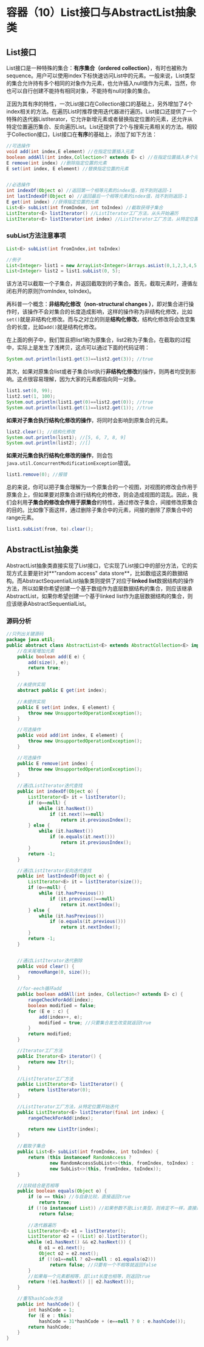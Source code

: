 # 容器（10）List接口与AbstractList抽象类

## List接口

List接口是一种特殊的集合：**有序集合（ordered collection）**，有时也被称为sequence。用户可以使用index下标快速访问List中的元素。一般来说，List类型的集合允许持有多个相同的对象作为元素，也允许插入null值作为元素，当然，你也可以自行创建不能持有相同对象，不能持有null对象的集合。

正因为其有序的特性，一次List接口在Collection接口的基础上，另外增加了4个index相关的方法。在遍历List时推荐使用迭代器进行遍历。List接口还提供了一个特殊的迭代器ListIterator，它允许新增元素或者替换指定位置的元素，还允许从特定位置遍历集合、反向遍历List。List还提供了2个与搜索元素相关的方法。相较于Collection接口，List接口在**有序**的基础上，添加了如下方法：

```java
//可选操作
void add(int index,E element) //在指定位置插入元素
boolean addAll(int index,Collection<? extends E> c) //在指定位置插入多个元素，只要集合发生改变就返回true
E remove(int index) //删除指定位置的元素
E set(int index, E element) //替换指定位置的元素


//必选操作
int indexOf(Object o) //返回第一个相等元素的index值，找不到则返回-1
int lastIndexOf(Object o) //返回最后一个相等元素的index值，找不到则返回-1
E get(int index) //获得指定位置的元素
List<E> subList(int fromIndex, int toIndex) //截取获得子集合  
ListIterator<E> listIterator() //ListIterator工厂方法，从头开始遍历
ListIterator<E> listIterator(int index) //ListIterator工厂方法，从特定位置开始遍历
```

### subList方法注意事项

```java
List<E> subList(int fromIndex,int toIndex)

//例子
List<Integer> list1 = new ArrayList<Integer>(Arrays.asList(0,1,2,3,4,5,6,7,8,9));
List<Integer> list2 = list1.subList(0, 5);
```

该方法可以截取一个子集合，并返回截取到的子集合。首先，截取元素时，遵循左闭右开的原则[fromIndex, toIndex)。

再科普一个概念：**非结构化修改（non-structural changes ）**，即对集合进行操作时，该操作不会对集合的长度造成影响，这样的操作称为非结构化修改，比如`set()`就是非结构化修改。而与之对立的则是**结构化修改**，结构化修改将会改变集合的长度，比如`add()`就是结构化修改。

在上面的例子中，我们暂且把list1称为原集合，list2称为子集合。在截取的过程中，实际上是发生了浅拷贝，这点可以通过下面的代码证明：

```java
System.out.println(list1.get(3)==list2.get(3)); //true
```

其次，如果对原集合list或者子集合list执行**非结构化修改**的操作，则两者均受到影响。这点很容易理解，因为大家的元素都指向同一对象。

```java
list1.set(0, 99);
list2.set(1, 100);
System.out.println(list1.get(0)==list2.get(0)); //true
System.out.println(list1.get(1)==list2.get(1)); //true
```

**如果对子集合执行结构化修改的操作**，将同时会影响到原集合的元素。

```java
list2.clear(); //结构化修改
System.out.println(list1); //[5, 6, 7, 8, 9]
System.out.println(list2); //[]
```

**如果对元集合执行结构化修改的操作**，则会包`java.util.ConcurrentModificationException`错误。

```java
list1.remove(0); //报错
```

总的来说，你可以把子集合理解为一个原集合的一个视图，对视图的修改会作用于原集合上，但如果要对原集合进行结构化的修改，则会造成视图的混乱。因此，我们会利用**子集合的修改会作用于原集合**的特性，通过修改子集合，间接修改原集合的目的。比如像下面这样，通过删除子集合中的元素，间接的删除了原集合中的range元素。

```java
list1.subList(from, to).clear();
```

## AbstractList抽象类

AbstractList抽象类直接实现了List接口，它实现了List接口中的部分方法，它的实现方式主要是针对**"random access" data store**，比如数组这类的数据结构。而AbstractSequentialList抽象类则提供了对应于**linked list**数据结构的操作方法，所以如果你希望创建一个基于数组作为底层数据结构的集合，则应该继承AbstractList，如果你希望创建一个基于linked list作为底层数据结构的集合，则应该继承AbstractSequentialList。

### 源码分析

```java
//只列出关键源码
package java.util;
public abstract class AbstractList<E> extends AbstractCollection<E> implements List<E> {
    //在末尾增加元素
    public boolean add(E e) {
        add(size(), e);
        return true;
    }

	//未提供实现
    abstract public E get(int index);
	
	//未提供实现
    public E set(int index, E element) {
        throw new UnsupportedOperationException();
    }

    //可选操作
    public void add(int index, E element) {
        throw new UnsupportedOperationException();
    }

    //可选操作
    public E remove(int index) {
        throw new UnsupportedOperationException();
    }

	//通过ListIterator迭代查找
    public int indexOf(Object o) {
        ListIterator<E> it = listIterator();
        if (o==null) {
            while (it.hasNext())
                if (it.next()==null)
                    return it.previousIndex();
        } else {
            while (it.hasNext())
                if (o.equals(it.next()))
                    return it.previousIndex();
        }
        return -1;
    }

	//通过ListIterator反向迭代查找
    public int lastIndexOf(Object o) {
        ListIterator<E> it = listIterator(size());
        if (o==null) {
            while (it.hasPrevious())
                if (it.previous()==null)
                    return it.nextIndex();
        } else {
            while (it.hasPrevious())
                if (o.equals(it.previous()))
                    return it.nextIndex();
        }
        return -1;
    }


    //通过ListIterator迭代删除
    public void clear() {
        removeRange(0, size());
    }

    //for-eech循环add
    public boolean addAll(int index, Collection<? extends E> c) {
        rangeCheckForAdd(index);
        boolean modified = false;
        for (E e : c) {
            add(index++, e);
            modified = true; //只要集合发生改变就返回true
        }
        return modified;
    }

	//Iterator工厂方法
    public Iterator<E> iterator() {
        return new Itr();
    }

    //ListIterator工厂方法
    public ListIterator<E> listIterator() {
        return listIterator(0);
    }

    //ListIterator工厂方法，从特定位置开始迭代
    public ListIterator<E> listIterator(final int index) {
        rangeCheckForAdd(index);

        return new ListItr(index);
    }
	
	//截取子集合
    public List<E> subList(int fromIndex, int toIndex) {
        return (this instanceof RandomAccess ?
                new RandomAccessSubList<>(this, fromIndex, toIndex) :
                new SubList<>(this, fromIndex, toIndex));
    }

    //比较结合是否相等
    public boolean equals(Object o) {
        if (o == this) //与自身比较，直接返回true
            return true; 
        if (!(o instanceof List)) //如果参数不是List类型，则肯定不一样，直接返回false
            return false;
		
		//迭代器遍历
        ListIterator<E> e1 = listIterator();
        ListIterator e2 = ((List) o).listIterator();
        while (e1.hasNext() && e2.hasNext()) {
            E o1 = e1.next();
            Object o2 = e2.next();
            if (!(o1==null ? o2==null : o1.equals(o2)))
                return false; //只要有一个不相等就返回false
        }
		//如果每一个元素都相等，且list长度也相等，则返回true
        return !(e1.hasNext() || e2.hasNext());
    }

    //重写hashCode方法
    public int hashCode() {
        int hashCode = 1;
        for (E e : this)
            hashCode = 31*hashCode + (e==null ? 0 : e.hashCode());
        return hashCode;
    }    
}
```

